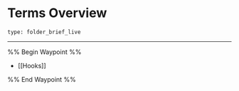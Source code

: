 # Terms Overview
 
```ccard
type: folder_brief_live
```
 
---

%% Begin Waypoint %%
- [[Hooks]]

%% End Waypoint %%